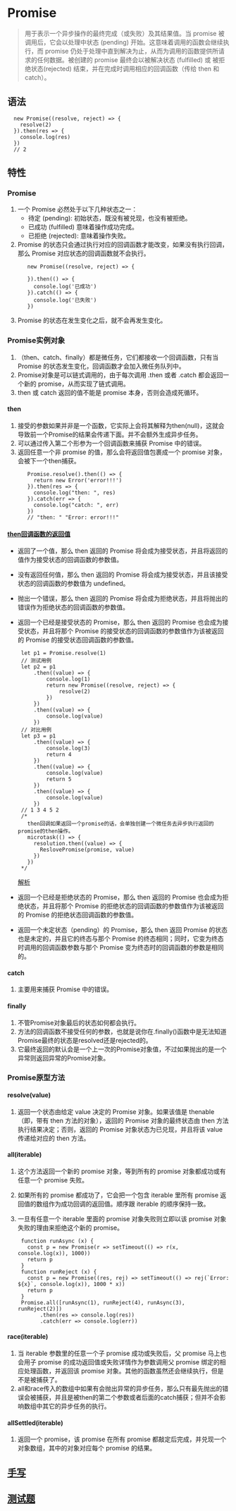 # Promise
> 用于表示一个异步操作的最终完成（或失败）及其结果值。当 promise 被调用后，它会以处理中状态 (pending) 开始。这意味着调用的函数会继续执行，而 promise 仍处于处理中直到解决为止，从而为调用的函数提供所请求的任何数据。被创建的 promise 最终会以被解决状态 (fulfilled) 或 被拒绝状态(rejected) 结束，并在完成时调用相应的回调函数（传给 then 和 catch）。
## 语法
```
  new Promise((resolve, reject) => {
    resolve(2)
  }).then(res => {
    console.log(res)
  })
  // 2
```
## 特性
### Promise
1. 一个 Promise 必然处于以下几种状态之一：
   - 待定 (pending): 初始状态，既没有被兑现，也没有被拒绝。
   - 已成功 (fulfilled) 意味着操作成功完成。
   - 已拒绝 (rejected): 意味着操作失败。
2. Promise 的状态只会通过执行对应的回调函数才能改变，如果没有执行回调，那么 Promise 对应状态的回调函数就不会执行。
   ```
      new Promise((resolve, reject) => {

      }).then(() => {
        console.log('已成功')
      }).catch(() => {
        console.log('已失败')
      })
   ```
3. Promise 的状态在发生变化之后，就不会再发生变化。
### Promise实例对象
1. （then、catch、finally）都是微任务，它们都接收一个回调函数，只有当 Promise 的状态发生变化，回调函数才会加入微任务队列中。
2. Promise对象是可以链式调用的，由于每次调用 .then 或者 .catch 都会返回一个新的 promise，从而实现了链式调用。
3. then 或 catch 返回的值不能是 promise 本身，否则会造成死循环。
#### then
1. 接受的参数如果并非是一个函数，它实际上会将其解释为then(null)，这就会导致前一个Promise的结果会传递下面。并不会额外生成异步任务。
2. 可以通过传入第二个形参为一个回调函数来捕获 Promise 中的错误。 
3. 返回任意一个非 promise 的值，那么会将返回值包裹成一个 promise 对象，会被下一个then捕获。
   ```
      Promise.resolve().then(() => {
        return new Error('error!!!')
      }).then(res => {
        console.log("then: ", res)
      }).catch(err => {
        console.log("catch: ", err)
      })
      // "then: " "Error: error!!!"
   ```
#### [then回调函数的返回值](https://developer.mozilla.org/zh-CN/docs/Web/JavaScript/Reference/Global_Objects/Promise/then)
- 返回了一个值，那么 then 返回的 Promise 将会成为接受状态，并且将返回的值作为接受状态的回调函数的参数值。
- 没有返回任何值，那么 then 返回的 Promise 将会成为接受状态，并且该接受状态的回调函数的参数值为 undefined。
- 抛出一个错误，那么 then 返回的 Promise 将会成为拒绝状态，并且将抛出的错误作为拒绝状态的回调函数的参数值。
- 返回一个已经是接受状态的 Promise，那么 then 返回的 Promise 也会成为接受状态，并且将那个 Promise 的接受状态的回调函数的参数值作为该被返回的 Promise 的接受状态回调函数的参数值。
   ```
    let p1 = Promise.resolve(1)
    // 测试用例
    let p2 = p1
        .then((value) => {
            console.log(1)
            return new Promise((resolve, reject) => {
                resolve(2)
            })
        })
        .then((value) => {
            console.log(value)
        })
    // 对比用例
    let p3 = p1
        .then((value) => {
            console.log(3)
            return 4
        })
        .then((value) => {
            console.log(value)
            return 5
        })
        .then((value) => {
            console.log(value)
        })
    // 1 3 4 5 2
    /*
      then回调如果返回一个promise的话，会单独创建一个微任务去异步执行返回的promise的then操作。
      microtask(() => {
        resolution.then((value) => {
          ReslovePromise(promise, value) 
        })
      })
    */
   ```
   [解析](https://juejin.cn/post/7055202073511460895#heading-25)

- 返回一个已经是拒绝状态的 Promise，那么 then 返回的 Promise 也会成为拒绝状态，并且将那个 Promise 的拒绝状态的回调函数的参数值作为该被返回的 Promise 的拒绝状态回调函数的参数值。
- 返回一个未定状态（pending）的 Promise，那么 then 返回 Promise 的状态也是未定的，并且它的终态与那个 Promise 的终态相同；同时，它变为终态时调用的回调函数参数与那个 Promise 变为终态时的回调函数的参数是相同的。
#### catch
1. 主要用来捕获 Promise 中的错误。
#### finally
1. 不管Promise对象最后的状态如何都会执行。
2. 方法的回调函数不接受任何的参数，也就是说你在.finally()函数中是无法知道Promise最终的状态是resolved还是rejected的。
3. 它最终返回的默认会是一个上一次的Promise对象值，不过如果抛出的是一个异常则返回异常的Promise对象。
### Promise原型方法
#### resolve(value)
1. 返回一个状态由给定 value 决定的 Promise 对象。如果该值是 thenable（即，带有 then 方法的对象），返回的 Promise 对象的最终状态由 then 方法执行结果决定；否则，返回的 Promise 对象状态为已兑现，并且将该 value 传递给对应的 then 方法。
#### all(iterable)
1. 这个方法返回一个新的 promise 对象，等到所有的 promise 对象都成功或有任意一个 promise 失败。

2. 如果所有的 promise 都成功了，它会把一个包含 iterable 里所有 promise 返回值的数组作为成功回调的返回值。顺序跟 iterable 的顺序保持一致。

3. 一旦有任意一个 iterable 里面的 promise 对象失败则立即以该 promise 对象失败的理由来拒绝这个新的 promise。
   ```
    function runAsync (x) {
      const p = new Promise(r => setTimeout(() => r(x, console.log(x)), 1000))
      return p
    }
    function runReject (x) {
      const p = new Promise((res, rej) => setTimeout(() => rej(`Error: ${x}`, console.log(x)), 1000 * x))
      return p
    }
    Promise.all([runAsync(1), runReject(4), runAsync(3), runReject(2)])
          .then(res => console.log(res))
          .catch(err => console.log(err))
   ```

#### race(iterable)
1. 当 iterable 参数里的任意一个子 promise 成功或失败后，父 promise 马上也会用子 promise 的成功返回值或失败详情作为参数调用父 promise 绑定的相应处理函数，并返回该 promise 对象。其他的函数虽然还会继续执行，但是不是被捕获了。
2. all和race传入的数组中如果有会抛出异常的异步任务，那么只有最先抛出的错误会被捕获，并且是被then的第二个参数或者后面的catch捕获；但并不会影响数组中其它的异步任务的执行。

#### allSettled(iterable)
1. 返回一个 promise，该 promise 在所有 promise 都敲定后完成，并兑现一个对象数组，其中的对象对应每个 promise 的结果。
   
## [手写](../write-practise-js/3.promise.js)
## [测试题](https://github.com/BigSharkLx/front-end-interview/blob/main/11%20offer%E6%94%B6%E5%89%B2%E6%9C%BA%E4%B9%8B%E4%BB%A3%E7%A0%81%E8%BE%93%E5%87%BA%E7%AF%87.md)